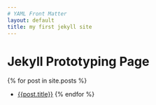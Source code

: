 ```yaml
---
# YAML Front Matter
layout: default
title: my first jekyll site
---
```

# Jekyll Prototyping Page

{% for post in site.posts %}
- [{{post.title}}]({{post.url}})
{% endfor %}

